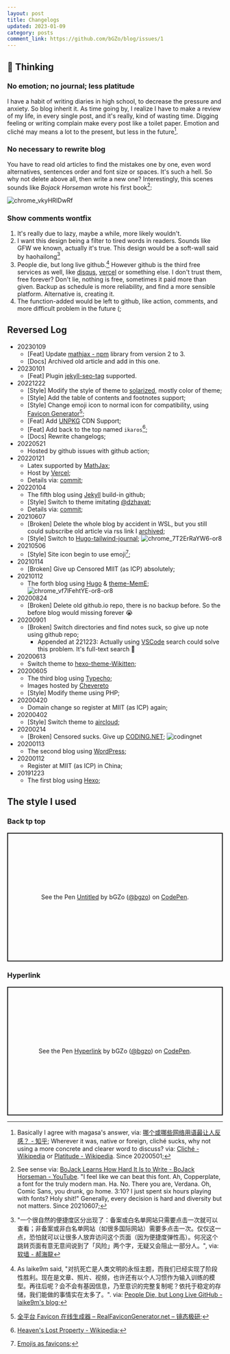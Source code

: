 ```yaml
---
layout: post
title: Changelogs
updated: 2023-01-09
category: posts
comment_link: https://github.com/bGZo/blog/issues/1
---
```


## 📌 Thinking

### No emotion; no journal; less platitude

I have a habit of writing diaries in high school, to decrease the pressure and anxiety. So blog inherit it. As time going by, I realize I have to make a review of my life, in every single post, and it's really, kind of wasting time. Digging feeling or writing complain make every post like a toilet paper. Emotion and cliché may means a lot to the present, but less in the future[^3].

### No necessary to rewrite blog

You have to read old articles to find the mistakes one by one, even word alternatives, sentences order and font size or spaces. It's such a hell. So why not delete above all, then write a new one? Interestingly, this scenes sounds like *Bojack Horseman* wrote his first book[^7]:

![chrome_vkyHRlDwRf](https://user-images.githubusercontent.com/57313137/211231511-518066e9-7184-4348-93fb-bdd2b4862b54.png)

### Show comments wontfix

1. It's really due to lazy, maybe a while, more likely wouldn't. 
2. I want this design being a filter to tired words in readers. Sounds like GFW we known, actually it's true. This design would be a soft-wall said by haohailong[^8]
3. People die, but long live github.[^4] However github is the third free services as well, like [disqus](https://disqus.com), [vercel](https://vercel.com) or something else. I don't trust them, free forever? Don't lie, nothing is free, sometimes it paid more than given. Backup as schedule is more reliability, and find a more sensible platform. Alternative is, creating it.
4. The function-added would be left to github, like action, comments, and more difficult problem in the future (;

## Reversed Log

- 20230109
  - [Feat] Update [mathjax - npm](https://www.npmjs.com/package/mathjax ) library from version 2 to 3.
  - [Docs] Archived old article and add in this one.
- 20230101
  - [Feat] Plugin [jekyll-seo-tag](https://jekyll.github.io/jekyll-seo-tag/) supported.
- 20221222
  - [Style] Modify the style of theme to [solarized](https://ethanschoonover.com/solarized), mostly color of theme;
  - [Style] Add the table of contents and footnotes support;
  - [Style] Change emoji icon to normal icon for compatibility, using [Favicon Generator](https://realfavicongenerator.net/)[^6];
  - [Feat] Add [UNPKG](https://unpkg.com) CDN Support;
  - [Feat] Add back to the top named `ikaros`[^5];
  - [Docs] Rewrite changelogs;
- 20220521
  - Hosted by github issues with github action;
- 20220121
  - Latex supported by [MathJax](https://www.mathjax.org);
  - Host by [Vercel](https://vercel.com);
  - Details via: [commit](https://github.com/bGZo/blog/commit/d2430f81effebb4d8a15db205203564bd865b08027);
- 20220104
  - The fifth blog using [Jekyll](https://jekyllrb.com) build-in github;
  - [Style] Switch to theme imitating [@dzhavat](https://github.com/dzhavat/dzhavat.github.io);
  - Details via: [commit](https://github.com/bGZo/blog/commit/20428035c7167ce2899e4db9fb5d1d006d60829cc3);
- 20210607
  - [Broken] Delete the whole blog by accident in WSL, but you still could subscribe old article via rss link I [archived](https://unpkg.com/bgzo/file/4blog.xml);
  - [Style] Switch to [Hugo-tailwind-journal](https://github.com/ianrodrigues/hugo-tailwind-journal);
    ![chrome_7T2ErRaYW6-or8](https://user-images.githubusercontent.com/57313137/211230541-2515d7d8-770d-45d1-8840-f91cdbc37352.png)
- 20210506
  - [Style] Site icon begin to use emoji[^1];
- 20210114
  - [Broken] Give up Censored MIIT (as ICP) absolutely;
- 20210112
  - The forth blog using [Hugo](https://gohugo.io) & [theme-MemE](https://github.com/reuixiy/hugo-theme-meme);
    ![chrome_vf7lFehtYE-or8-or8](https://user-images.githubusercontent.com/57313137/211234442-0621d2cf-0b0a-45e9-801a-08d043df5962.png)
- 20200824
  - [Broken] Delete old github.io repo, there is no backup before. So the before blog would missing forever 😭
- 20200901
  - [Broken] Switch directories and find notes suck, so give up note using github repo;
    - Appended at 221223: Actually using [VSCode](https://code.visualstudio.com) search could solve this problem. It's full-text search 🤩
- 20200613
  - Switch theme to [hexo-theme-Wikitten](https://github.com/zthxxx/hexo-theme-Wikitten);
- 20200605
  - The third blog using [Typecho](https://typecho.org/);
  - Images hosted by [Chevereto](https://chevereto.com/)
  - [Style] Modify theme using PHP;
- 20200420
  - Domain change so register at MIIT (as ICP) again;
- 20200402
  - [Style] Switch theme to [aircloud](https://github.com/aircloud/hexo-theme-aircloud);
- 20200214
  - [Broken] Censored sucks. Give up [CODING.NET](https://coding.net);
  ![codingnet](https://user-images.githubusercontent.com/57313137/209327464-13740ca4-0b8c-4dbe-9d9c-2fbe4b2ff27d.png)
- 20200113
  - The second blog using [WordPress](https://wordpress.com);
- 20200112
  - Register at MIIT (as ICP) in China;
- 20191223
  - The first blog using [Hexo](https://hexo.io);

## The style I used

### Back tp top

<p class="codepen" data-height="300" data-default-tab="html,result" data-slug-hash="gOjpJOo" data-user="bgzo" style="height: 300px; box-sizing: border-box; display: flex; align-items: center; justify-content: center; border: 2px solid; margin: 1em 0; padding: 1em;">
  <span>See the Pen <a href="https://codepen.io/bgzo/pen/gOjpJOo">
  Untitled</a> by bGZo (<a href="https://codepen.io/bgzo">@bgzo</a>)
  on <a href="https://codepen.io">CodePen</a>.</span>
</p>

### Hyperlink

<p class="codepen" data-height="300" data-default-tab="html,result" data-slug-hash="KKBpLpE" data-user="bgzo" style="height: 300px; box-sizing: border-box; display: flex; align-items: center; justify-content: center; border: 2px solid; margin: 1em 0; padding: 1em;">
  <span>See the Pen <a href="https://codepen.io/bgzo/pen/KKBpLpE">
  Hyperlink</a> by bGZo (<a href="https://codepen.io/bgzo">@bgzo</a>)
  on <a href="https://codepen.io">CodePen</a>.</span>
</p>

[^1]: [Emojis as favicons](https://css-tricks.com/emojis-as-favicons);
[^3]: Basically I agree with magasa's answer, via: [哪个或哪些网络用语最让人反感？ - 知乎](https://www.zhihu.com/question/20009911/answer/15802749); Wherever it was, native or foreign, cliché sucks, why not using a more concrete and clearer word to discuss? via: [Cliché - Wikipedia](https://en.wikipedia.org/wiki/Clich%c3%a9) or [Platitude - Wikipedia](https://en.wikipedia.org/wiki/Platitude). Since 20200501;
[^4]: As laike9m said, "对抗死亡是人类文明的永恒主题，而我们已经实现了阶段性胜利。现在是文章、照片、视频，也许还有以个人习惯作为输入训练的模型。再往后呢？会不会有基因信息，乃至意识的完整复制呢？依托于稳定的存储，我们能做的事情实在太多了。". via: [People Die, but Long Live GitHub - laike9m's blog](https://laike9m.com/blog/people-die-but-long-live-github,122/);
[^5]: [Heaven's Lost Property - Wikipedia](https://en.wikipedia.org/wiki/Heaven%27s_Lost_Property);
[^6]: [全平台 Favicon 在线生成器 – RealFaviconGenerator.net – 镜态极研](https://kagamiz.com/real-favicon-generator/);
[^7]: See sense via: [BoJack Learns How Hard It Is to Write - BoJack Horseman - YouTube](https://www.youtube.com/watch?v=tOxB_Dlb-rA). "I feel like we can beat this font. Ah, Copperplate, a font for the truly modern man. Ha. No. There you are, Verdana. Oh, Comic Sans, you drunk, go home. 3:10? I just spent six hours playing with fonts? Holy shit!" Generally, every decision is hard and diversity but not matters. Since 20210607;
[^8]: "一个很自然的便捷度区分出现了：备案或白名单网站只需要点击一次就可以查看；非备案或非白名单网站（如很多国际网站）需要多点击一次。仅仅这一点，恐怕就可以让很多人放弃访问这个页面（因为便捷度弹性高）。何况这个跳转页面有意无意间说到了「风险」两个字，无疑又会阻止一部分人。", via: [软墙 - 郝海龍](https://haohailong.net/2021/soft-wall )

<script async src="https://cpwebassets.codepen.io/assets/embed/ei.js"></script>
